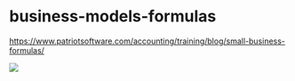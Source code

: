 # business-models-formulas
https://www.patriotsoftware.com/accounting/training/blog/small-business-formulas/

![](https://www.patriotsoftware.com/accounting/training/blog/wp-content/uploads/2019/05/business-formulas-visual.jpg/)
